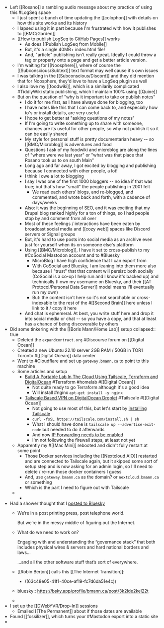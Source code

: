 - Left [[Rosano]] a rambling audio message about my practice of using this #LogSeq space
	- I just spent a bunch of time updating the [[colophon]] with details on how this site works and its history
	- I lapsed using it in part because I'm frustrated with how it publishes to [[BMC/Garden]]
	- [[How to publish LogSeq to GitHub Pages]] works
		- As does [[Publish LogSeq from Mobile]]
		- But, it's a single 40MB+ index.html file!
		- And, "article" publishing isn't really great. Ideally I could throw a tag or property onto a page and get a better article version.
	- I'm waiting for [[Noosphere]], where of course the [[Subconscious/Subtext]] text format may well cause it's own issues
	- I was talking in the [[Subconscious/Discord]] and they did mention that for Noosphere, they'd love to have a LogSeq plugin as well
	- I also love my [[foodwiki]], which is a similarily complicated #TiddlyWiki static publishing, which I maintain 100% using [[Quine]]
	- But on the question of "why is it important to take or publish notes"
		- I do it for me first, as I have always done for blogging, too
		- I have notes like this that I can come back to, and especially how to's or install details, are very useful
		- I hope to get better at "asking questions of my notes"
		- If I'm going to write something up to share with someone, chances are its useful for other people, so why not publish it so it can be easily shared
		- My style for personal stuff is pretty documentarian heavy -- so [[BMC/Microblog]] is adventures and food
		- Questions I ask of my foodwiki and microblog are along the lines of "where were we last year" or "what was that place that Rosano took us to on south Main"
		- Long ago and far away, I got excited by blogging and publishing because I connected with other people, a lot!
		- I think I owe a lot to blogging
		- I say I was one of the first 1000 bloggers -- no idea if that was true; but that's how "small" the people publishing in 2001 felt
			- We read each others' blogs, and re-blogged, and commented, and wrote back and forth, with a cadence of days/weeks
		- Also: it was the beginning of SEO, and it was exciting that my Drupal blog ranked highly for a ton of things, so I had people stop by and comment from all over
		- Most of these feelings / interactions have been eaten by broadcast social media and [[cozy web]] spaces like Discord servers or Signal groups
		- But, it's hard to use posts into social media as an archive even just for yourself when its on someone else's platform
		- Using [[BMC/Microblog]], I have it set to cross-publish to my #CoSocial Mastodon account and to #Bluesky
			- MicroBlog I have high confidence that I can export from
			- With CoSocial and Bluesky, I am leaning into them more also because I "trust" that that content will persist: both socially (CoSocial is a co-op I help run and I know it's backed up) and technically (I own my username on Bluesky, and their [[AT Protocol/Personal Data Server]] model means I'll eventually run my own)
			- But: the content isn't here so it's not searchable or cross-indexable to the rest of the #[[Second Brain]] here unless I link to it / copy it here
		- And chat is ephemeral. At best, you write stuff here and drop it into social media or chat -- so you have a copy, and that at least has a chance of being discoverable by others
- Did some tinkering with the [[Boris Mann/Home Lab]] setup
  collapsed:: true
	- Deleted the `expandcontract.org` #Discourse forum on [[Digital Ocean]]
	- Created a new Ubuntu 22.10 server 2GB RAM / 50GB in TOR1 Toronto #[[Digital Ocean]] data center
	- Went to #Cloudflare and set up `gateway.bmann.ca` to point to this machine
	- Some articles and setup
		- [Build A Portable Lab In The Cloud Using Tailscale, Terraform and DigitalOcean](https://rossedman.io/blog/computers/scale-homelab-with-tailscale/) #Terraform #homelab #[[Digital Ocean]]
			- Not quite ready to go Terraform although it's a good idea
			- Will install #nginx `apt-get install -y nginx`
		- [Tailscale Based VPN on DigitalOcean Droplet](https://sergeykibish.com/blog/tailscale-based-vpn-on-digitalocean-droplet/) #Tailscale #[[Digital Ocean]]
			- Not going to use most of this, but let's start by [installing Tailscale](https://tailscale.com/download/linux/)
			- `curl -fsSL https://tailscale.com/install.sh | sh`
			- What I should have done is `tailscale up --advertise-exit-node` but needed to do it afterwards
			- And now [IP Forwarding needs to be enabled](https://tailscale.com/kb/1019/subnets/?tab=linux#enable-ip-forwarding)
			- I'm not following the firewall steps, at least not yet
	- Apparently my #[[Mac Mini]] rebooted and didn't fully restart at some point
		- Those Docker services including the [[Nextcloud AIO]] restarted and are connected to Tailscale again, but it skipped some sort of setup step and is now asking for an admin login, so I'll need to delete / re-run those docker containers I guess
		- And, use `gateway.bmann.ca` as the domain? or `nextcloud.bmann.ca` or something
		- Which is the part I need to figure out with Tailscale
	-
		-
- Had a shower thought that I [posted to Bluesky](https://bsky.app/profile/bmann.ca/post/3k2lde2kel22t)
	- We’re in a post printing press, post telephone world.
	  
	  But we’re in the messy middle of figuring out the Internet.
	- What do we need to work on?
	  
	  Engaging with and understanding the “governance stack” that both includes physical wires & servers and hard national borders and laws…
	  
	  …and all the other software stuff that’s sort of everywhere.
	- [[Robin Berjon]] calls this [[The Internet Transition]]:
		- ((63c48e05-41f1-40ce-af19-fc7d6da51e4c))
	- bluesky:: https://bsky.app/profile/bmann.ca/post/3k2lde2kel22t
	-
- I set up the [[DWebYVR/Drop-In]] sessions
	- Emailed [[The Permanent]] about if those dates are available
- Found [[fossilizer]], which turns your #Mastodon export into a static site
-